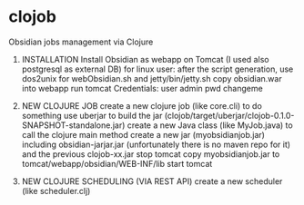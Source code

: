 # clojob
Obsidian jobs management via Clojure

1) INSTALLATION
Install Obsidian as webapp on Tomcat (I used also postgresql as external DB)
for linux user: after the script generation, use dos2unix for webObsidian.sh and jetty/bin/jetty.sh
copy obsidian.war into webapp
run tomcat
    Credentials:
    user admin
    pwd changeme

2) NEW CLOJURE JOB
create a new clojure job (like core.cli) to do something
use uberjar to build the jar (clojob/target/uberjar/clojob-0.1.0-SNAPSHOT-standalone.jar)
create a new Java class (like MyJob.java) to call the clojure main method
create a new jar (myobsidianjob.jar) including obsidian-jarjar.jar (unfortunately there is no maven repo for it) and the previous clojob-xx.jar
stop tomcat
copy myobsidianjob.jar to tomcat/webapp/obsidian/WEB-INF/lib
start tomcat

3) NEW CLOJURE SCHEDULING (VIA REST API)
create a new scheduler (like scheduler.clj)

